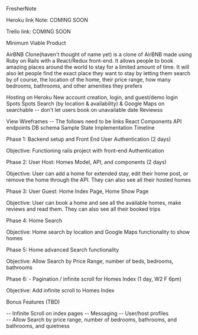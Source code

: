 FresherNote

Heroku link Note: COMING SOON

Trello link: COMING SOON

Minimum Viable Product

AirBNB Clone(haven't thought of name yet) is a clone of AirBNB made using Ruby on Rails with a React/Redux front-end. It allows people to book amazing places around the world
to stay for a limited amount of time. It will also let people find the exact place they want to stay by letting them search by of course, the location of the home, their price range, how many bedrooms, bathrooms, and other amenities they prefers

 Hosting on Heroku
 New account creation, login, and guest/demo login
 Spots
 Spots Search (by location & availability) & Google Maps on searchable
  -- don't let users book on unavailable date
 Reviewss

View Wireframes -- The follows need to be links
React Components
API endpoints
DB schema
Sample State
Implementation Timeline

Phase 1: Backend setup and Front End User Authentication (2 days)

Objective: Functioning rails project with front-end Authentication

Phase 2: User Host: Homes Model, API, and components (2 days)

Objective: User can add a home for extended stay, edit their home post, or remove the home through the API.
They can also see all their hosted homes

Phase 3: User Guest: Home Index Page, Home Show Page

Objective: User can book a home and see all the available homes, make reviews and read them.
They can also see all their booked trips

Phase 4: Home Search

Objective: Home search by location and Google Maps functionality to show homes

Phase 5: Home advanced Search functionality

Objective: Allow Search by Price Range, number of beds, bedrooms, bathrooms

Phase 6: - Pagination / infinite scroll for Homes Index (1 day, W2 F 6pm)

Objective: Add infinite scroll to Homes Index

Bonus Features (TBD)

  -- Infinite Scroll on index pages
  -- Messaging
  -- User/host profiles  
  -- Allow Search by price range, number of bedrooms, bathrooms, and bathrooms, and quietness
